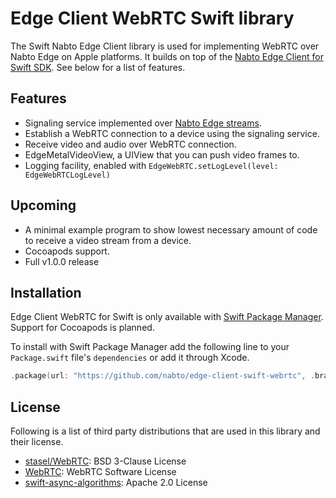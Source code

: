 # Edge Client WebRTC Swift library

The Swift Nabto Edge Client library is used for implementing WebRTC over Nabto Edge on Apple platforms. It builds on top of the [Nabto Edge Client for Swift SDK](https://github.com/nabto/edge-client-swift.git). See below for a list of features.

## Features

* Signaling service implemented over [Nabto Edge streams](https://docs.nabto.com/developer/guides/streams/intro.html).
* Establish a WebRTC connection to a device using the signaling service.
* Receive video and audio over WebRTC connection.
* EdgeMetalVideoView, a UIView that you can push video frames to.
* Logging facility, enabled with `EdgeWebRTC.setLogLevel(level: EdgeWebRTCLogLevel)`

## Upcoming

* A minimal example program to show lowest necessary amount of code to receive a video stream from a device.
* Cocoapods support.
* Full v1.0.0 release

## Installation

Edge Client WebRTC for Swift is only available with [Swift Package Manager](https://www.swift.org/documentation/package-manager/). Support for Cocoapods is planned.

To install with Swift Package Manager add the following line to your `Package.swift` file's `dependencies` or add it through Xcode.
```swift
.package(url: "https://github.com/nabto/edge-client-swift-webrtc", .branch("main"))
```

## License
Following is a list of third party distributions that are used in this library and their license.
* [stasel/WebRTC](https://github.com/stasel/WebRTC): BSD 3-Clause License
* [WebRTC](https://webrtc.org/support/license): WebRTC Software License
* [swift-async-algorithms](https://github.com/apple/swift-async-algorithms): Apache 2.0 License
